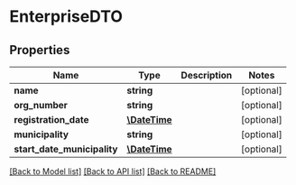 # EnterpriseDTO

## Properties
Name | Type | Description | Notes
------------ | ------------- | ------------- | -------------
**name** | **string** |  | [optional] 
**org_number** | **string** |  | [optional] 
**registration_date** | [**\DateTime**](\DateTime.md) |  | [optional] 
**municipality** | **string** |  | [optional] 
**start_date_municipality** | [**\DateTime**](\DateTime.md) |  | [optional] 

[[Back to Model list]](../../README.md#documentation-for-models) [[Back to API list]](../../README.md#documentation-for-api-endpoints) [[Back to README]](../../README.md)

